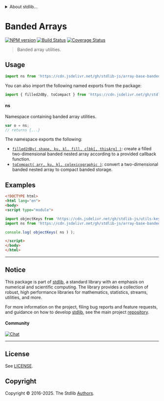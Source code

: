 <!--

@license Apache-2.0

Copyright (c) 2025 The Stdlib Authors.

Licensed under the Apache License, Version 2.0 (the "License");
you may not use this file except in compliance with the License.
You may obtain a copy of the License at

   http://www.apache.org/licenses/LICENSE-2.0

Unless required by applicable law or agreed to in writing, software
distributed under the License is distributed on an "AS IS" BASIS,
WITHOUT WARRANTIES OR CONDITIONS OF ANY KIND, either express or implied.
See the License for the specific language governing permissions and
limitations under the License.

-->


<details>
  <summary>
    About stdlib...
  </summary>
  <p>We believe in a future in which the web is a preferred environment for numerical computation. To help realize this future, we've built stdlib. stdlib is a standard library, with an emphasis on numerical and scientific computation, written in JavaScript (and C) for execution in browsers and in Node.js.</p>
  <p>The library is fully decomposable, being architected in such a way that you can swap out and mix and match APIs and functionality to cater to your exact preferences and use cases.</p>
  <p>When you use stdlib, you can be absolutely certain that you are using the most thorough, rigorous, well-written, studied, documented, tested, measured, and high-quality code out there.</p>
  <p>To join us in bringing numerical computing to the web, get started by checking us out on <a href="https://github.com/stdlib-js/stdlib">GitHub</a>, and please consider <a href="https://opencollective.com/stdlib">financially supporting stdlib</a>. We greatly appreciate your continued support!</p>
</details>

# Banded Arrays

[![NPM version][npm-image]][npm-url] [![Build Status][test-image]][test-url] [![Coverage Status][coverage-image]][coverage-url] <!-- [![dependencies][dependencies-image]][dependencies-url] -->

> Banded array utilities.

<!-- Section to include introductory text. Make sure to keep an empty line after the intro `section` element and another before the `/section` close. -->

<section class="intro">

</section>

<!-- /.intro -->

<!-- Package usage documentation. -->



<section class="usage">

## Usage

```javascript
import ns from 'https://cdn.jsdelivr.net/gh/stdlib-js/array-base-banded@esm/index.mjs';
```

You can also import the following named exports from the package:

```javascript
import { filled2dBy, toCompact } from 'https://cdn.jsdelivr.net/gh/stdlib-js/array-base-banded@esm/index.mjs';
```

#### ns

Namespace containing banded array utilities.

```javascript
var o = ns;
// returns {...}
```

The namespace exports the following:

<!-- <toc pattern="*"> -->

<div class="namespace-toc">

-   <span class="signature">[`filled2dBy( shape, ku, kl, fill, clbk[, thisArg] )`][@stdlib/array/base/banded/filled2d-by]</span><span class="delimiter">: </span><span class="description">create a filled two-dimensional banded nested array according to a provided callback function.</span>
-   <span class="signature">[`toCompact( arr, ku, kl, colexicographic )`][@stdlib/array/base/banded/to-compact]</span><span class="delimiter">: </span><span class="description">convert a two-dimensional banded nested array to compact banded storage.</span>

</div>

<!-- </toc> -->

</section>

<!-- /.usage -->

<!-- Package usage notes. Make sure to keep an empty line after the `section` element and another before the `/section` close. -->

<section class="notes">

</section>

<!-- /.notes -->

<!-- Package usage examples. -->

<section class="examples">

## Examples

<!-- TODO: better examples -->

<!-- eslint no-undef: "error" -->

```html
<!DOCTYPE html>
<html lang="en">
<body>
<script type="module">

import objectKeys from 'https://cdn.jsdelivr.net/gh/stdlib-js/utils-keys@esm/index.mjs';
import ns from 'https://cdn.jsdelivr.net/gh/stdlib-js/array-base-banded@esm/index.mjs';

console.log( objectKeys( ns ) );

</script>
</body>
</html>
```

</section>

<!-- /.examples -->

<!-- Section for related `stdlib` packages. Do not manually edit this section, as it is automatically populated. -->

<section class="related">

</section>

<!-- /.related -->

<!-- Section for all links. Make sure to keep an empty line after the `section` element and another before the `/section` close. -->


<section class="main-repo" >

* * *

## Notice

This package is part of [stdlib][stdlib], a standard library with an emphasis on numerical and scientific computing. The library provides a collection of robust, high performance libraries for mathematics, statistics, streams, utilities, and more.

For more information on the project, filing bug reports and feature requests, and guidance on how to develop [stdlib][stdlib], see the main project [repository][stdlib].

#### Community

[![Chat][chat-image]][chat-url]

---

## License

See [LICENSE][stdlib-license].


## Copyright

Copyright &copy; 2016-2025. The Stdlib [Authors][stdlib-authors].

</section>

<!-- /.stdlib -->

<!-- Section for all links. Make sure to keep an empty line after the `section` element and another before the `/section` close. -->

<section class="links">

[npm-image]: http://img.shields.io/npm/v/@stdlib/array-base-banded.svg
[npm-url]: https://npmjs.org/package/@stdlib/array-base-banded

[test-image]: https://github.com/stdlib-js/array-base-banded/actions/workflows/test.yml/badge.svg?branch=main
[test-url]: https://github.com/stdlib-js/array-base-banded/actions/workflows/test.yml?query=branch:main

[coverage-image]: https://img.shields.io/codecov/c/github/stdlib-js/array-base-banded/main.svg
[coverage-url]: https://codecov.io/github/stdlib-js/array-base-banded?branch=main

<!--

[dependencies-image]: https://img.shields.io/david/stdlib-js/array-base-banded.svg
[dependencies-url]: https://david-dm.org/stdlib-js/array-base-banded/main

-->

[chat-image]: https://img.shields.io/gitter/room/stdlib-js/stdlib.svg
[chat-url]: https://app.gitter.im/#/room/#stdlib-js_stdlib:gitter.im

[stdlib]: https://github.com/stdlib-js/stdlib

[stdlib-authors]: https://github.com/stdlib-js/stdlib/graphs/contributors

[umd]: https://github.com/umdjs/umd
[es-module]: https://developer.mozilla.org/en-US/docs/Web/JavaScript/Guide/Modules

[deno-url]: https://github.com/stdlib-js/array-base-banded/tree/deno
[deno-readme]: https://github.com/stdlib-js/array-base-banded/blob/deno/README.md
[umd-url]: https://github.com/stdlib-js/array-base-banded/tree/umd
[umd-readme]: https://github.com/stdlib-js/array-base-banded/blob/umd/README.md
[esm-url]: https://github.com/stdlib-js/array-base-banded/tree/esm
[esm-readme]: https://github.com/stdlib-js/array-base-banded/blob/esm/README.md
[branches-url]: https://github.com/stdlib-js/array-base-banded/blob/main/branches.md

[stdlib-license]: https://raw.githubusercontent.com/stdlib-js/array-base-banded/main/LICENSE

<!-- <toc-links> -->

[@stdlib/array/base/banded/filled2d-by]: https://github.com/stdlib-js/array-base-banded-filled2d-by/tree/esm

[@stdlib/array/base/banded/to-compact]: https://github.com/stdlib-js/array-base-banded-to-compact/tree/esm

<!-- </toc-links> -->

</section>

<!-- /.links -->
